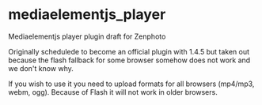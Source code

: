 mediaelementjs_player
=====================

Mediaelementjs player plugin draft for Zenphoto

Originally schedulede to become an official plugin with 1.4.5 but taken out because the flash fallback for some browser somehow does not work and we don't know why.

If you wish to use it you need to upload formats for all browsers (mp4/mp3, webm, ogg). Because of Flash it will not work in older browsers.

